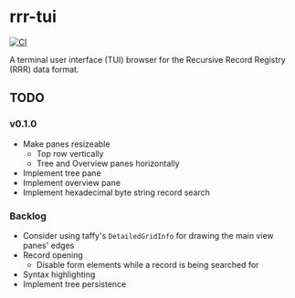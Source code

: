 # rrr-tui

[![CI](https://github.com/recursive-record-registry/rrr-tui/workflows/CI/badge.svg)](https://github.com/recursive-record-registry/rrr-tui/actions)

A terminal user interface (TUI) browser for the Recursive Record Registry (RRR) data format.

## TODO
### v0.1.0
* Make panes resizeable
    * Top row vertically
    * Tree and Overview panes horizontally
* Implement tree pane
* Implement overview pane
* Implement hexadecimal byte string record search

### Backlog
* Consider using taffy's `DetailedGridInfo` for drawing the main view panes' edges
* Record opening
    * Disable form elements while a record is being searched for
* Syntax highlighting
* Implement tree persistence
